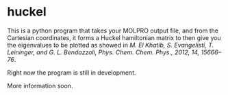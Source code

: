 huckel
======

This is a python program that takes your MOLPRO output file, and from the
Cartesian coordinates, it forms a Huckel hamiltonian matrix to then give you
the eigenvalues to be plotted as showed in _M. El Khatib, S. Evangelisti, T.
Leininger, and G. L. Bendazzoli, Phys. Chem. Chem. Phys., 2012, 14, 15666–76_.

Right now the program is still in development.

More information soon.
